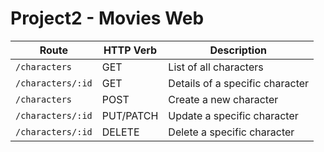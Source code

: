 # Project2 - Movies Web

| Route             | HTTP Verb | Description                     |
| ----------------- | --------- | ------------------------------- |
| `/characters`     | GET       | List of all characters          |
| `/characters/:id` | GET       | Details of a specific character |
| `/characters`     | POST      | Create a new character          |
| `/characters/:id` | PUT/PATCH | Update a specific character     |
| `/characters/:id` | DELETE    | Delete a specific character     |
